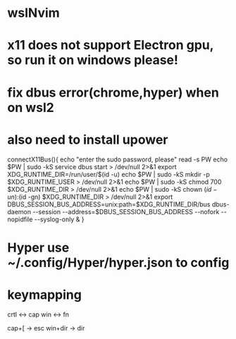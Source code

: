# wslNvim

# x11 does not support Electron gpu, so run it on windows please!
# fix dbus error(chrome,hyper) when on wsl2
# also need to install upower
connectX11Bus(){
echo "enter the sudo password, please"
read -s PW
echo $PW | sudo -kS service dbus start > /dev/null 2>&1
export XDG_RUNTIME_DIR=/run/user/$(id -u)
echo $PW | sudo -kS mkdir -p $XDG_RUNTIME_USER > /dev/null 2>&1
echo $PW | sudo -kS chmod 700 $XDG_RUNTIME_DIR > /dev/null 2>&1
echo $PW | sudo -kS chown $(id -un):$(id -gn) $XDG_RUNTIME_DIR > /dev/null 2>&1
export DBUS_SESSION_BUS_ADDRESS=unix:path=$XDG_RUNTIME_DIR/bus
dbus-daemon --session --address=$DBUS_SESSION_BUS_ADDRESS --nofork --nopidfile --syslog-only &
}

# Hyper use ~/.config/Hyper/hyper.json to config


# keymapping
crtl <-> cap
win <-> fn

cap+[ -> esc
win+dir -> dir
